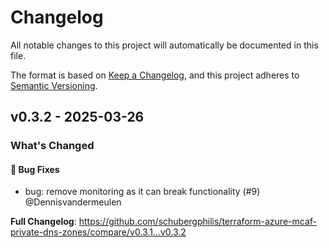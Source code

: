 # Changelog

All notable changes to this project will automatically be documented in this file.

The format is based on [Keep a Changelog](https://keepachangelog.com/en/1.0.0/), and this project adheres to [Semantic Versioning](https://semver.org/spec/v2.0.0.html).

## v0.3.2 - 2025-03-26

### What's Changed

#### 🐛 Bug Fixes

* bug: remove monitoring as it can break functionality (#9) @Dennisvandermeulen

**Full Changelog**: https://github.com/schubergphilis/terraform-azure-mcaf-private-dns-zones/compare/v0.3.1...v0.3.2

